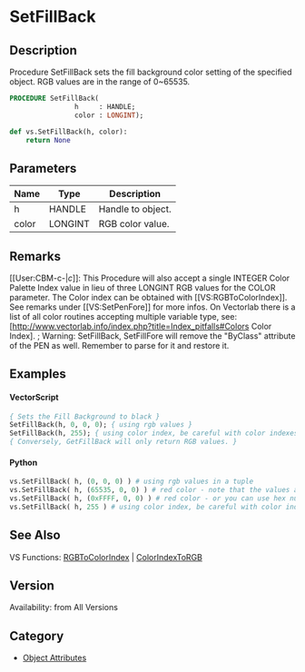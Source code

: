 # SetFillBack

## Description
Procedure SetFillBack sets the fill background color setting of the specified object. RGB values are in the range of 0~65535.

```pascal
PROCEDURE SetFillBack(
				h     : HANDLE;
				color : LONGINT);
```

```python
def vs.SetFillBack(h, color):
    return None
```

## Parameters
|Name|Type|Description|
|---|---|---|
|h|HANDLE|Handle to object.|
|color|LONGINT|RGB color value.|

## Remarks
[[User:CBM-c-|_c_]]: This Procedure will also accept a single INTEGER Color Palette Index value in lieu of three LONGINT RGB values for the COLOR parameter. The Color index can be obtained with [[VS:RGBToColorIndex]]. See remarks under [[VS:SetPenFore]] for more infos. On Vectorlab there is a list of all color routines accepting multiple variable type, see: [http://www.vectorlab.info/index.php?title=Index_pitfalls#Colors Color Index].
; Warning: SetFillBack, SetFillFore will remove the "ByClass" attribute of the PEN as well. Remember to parse for it and restore it.

## Examples
#### VectorScript ####
```pascal
{ Sets the Fill Background to black }
SetFillBack(h, 0, 0, 0); { using rgb values }
SetFillBack(h, 255); { using color index, be careful with color indexes after VW12 }
{ Conversely, GetFillBack will only return RGB values. }
```
#### Python ####
```python
vs.SetFillBack( h, (0, 0, 0) ) # using rgb values in a tuple
vs.SetFillBack( h, (65535, 0, 0) ) # red color - note that the values are 32-bit
vs.SetFillBack( h, (0xFFFF, 0, 0) ) # red color - or you can use hex numbers in python
vs.SetFillBack( h, 255 ) # using color index, be careful with color indexes after VW12
```

## See Also
VS Functions:
[RGBToColorIndex](RGBToColorIndex.md) 
| [ColorIndexToRGB](ColorIndexToRGB.md)

## Version
Availability: from All Versions

## Category
* [Object Attributes](../Categories/Object%20Attributes.md)
